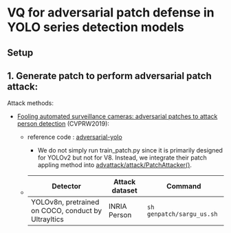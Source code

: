 # VQ for adversarial patch defense in YOLO series detection models

## Setup


## 1. Generate patch to perform adversarial patch attack:
Attack methods:
- [Fooling automated surveillance cameras: adversarial patches to attack person detection](https://openaccess.thecvf.com/content_CVPRW_2019/papers/CV-COPS/Thys_Fooling_Automated_Surveillance_Cameras_Adversarial_Patches_to_Attack_Person_Detection_CVPRW_2019_paper.pdf) (CVPRW2019):
    - reference code : [adversarial-yolo](https://gitlab.com/EAVISE/adversarial-yolo.git)
        - We do not simply run train_patch.py since it is primarily designed for YOLOv2 but not for V8. Instead, we integrate their patch appling method into [advattack/attack/PatchAttacker()](./advattack/attacker.py).
  
    - |Detector|Attack dataset|Command|
      |-|-|-|
      |YOLOv8n, pretrained on COCO, conduct by Ultrayltics|INRIA Person|```sh genpatch/sargu_us.sh```|
